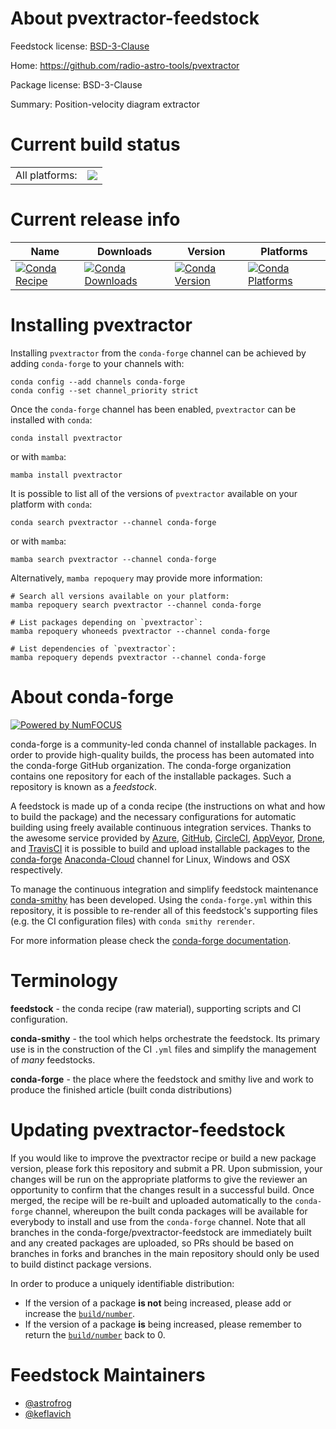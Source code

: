 About pvextractor-feedstock
===========================

Feedstock license: [BSD-3-Clause](https://github.com/conda-forge/pvextractor-feedstock/blob/main/LICENSE.txt)

Home: https://github.com/radio-astro-tools/pvextractor

Package license: BSD-3-Clause

Summary: Position-velocity diagram extractor

Current build status
====================


<table><tr><td>All platforms:</td>
    <td>
      <a href="https://dev.azure.com/conda-forge/feedstock-builds/_build/latest?definitionId=9541&branchName=main">
        <img src="https://dev.azure.com/conda-forge/feedstock-builds/_apis/build/status/pvextractor-feedstock?branchName=main">
      </a>
    </td>
  </tr>
</table>

Current release info
====================

| Name | Downloads | Version | Platforms |
| --- | --- | --- | --- |
| [![Conda Recipe](https://img.shields.io/badge/recipe-pvextractor-green.svg)](https://anaconda.org/conda-forge/pvextractor) | [![Conda Downloads](https://img.shields.io/conda/dn/conda-forge/pvextractor.svg)](https://anaconda.org/conda-forge/pvextractor) | [![Conda Version](https://img.shields.io/conda/vn/conda-forge/pvextractor.svg)](https://anaconda.org/conda-forge/pvextractor) | [![Conda Platforms](https://img.shields.io/conda/pn/conda-forge/pvextractor.svg)](https://anaconda.org/conda-forge/pvextractor) |

Installing pvextractor
======================

Installing `pvextractor` from the `conda-forge` channel can be achieved by adding `conda-forge` to your channels with:

```
conda config --add channels conda-forge
conda config --set channel_priority strict
```

Once the `conda-forge` channel has been enabled, `pvextractor` can be installed with `conda`:

```
conda install pvextractor
```

or with `mamba`:

```
mamba install pvextractor
```

It is possible to list all of the versions of `pvextractor` available on your platform with `conda`:

```
conda search pvextractor --channel conda-forge
```

or with `mamba`:

```
mamba search pvextractor --channel conda-forge
```

Alternatively, `mamba repoquery` may provide more information:

```
# Search all versions available on your platform:
mamba repoquery search pvextractor --channel conda-forge

# List packages depending on `pvextractor`:
mamba repoquery whoneeds pvextractor --channel conda-forge

# List dependencies of `pvextractor`:
mamba repoquery depends pvextractor --channel conda-forge
```


About conda-forge
=================

[![Powered by
NumFOCUS](https://img.shields.io/badge/powered%20by-NumFOCUS-orange.svg?style=flat&colorA=E1523D&colorB=007D8A)](https://numfocus.org)

conda-forge is a community-led conda channel of installable packages.
In order to provide high-quality builds, the process has been automated into the
conda-forge GitHub organization. The conda-forge organization contains one repository
for each of the installable packages. Such a repository is known as a *feedstock*.

A feedstock is made up of a conda recipe (the instructions on what and how to build
the package) and the necessary configurations for automatic building using freely
available continuous integration services. Thanks to the awesome service provided by
[Azure](https://azure.microsoft.com/en-us/services/devops/), [GitHub](https://github.com/),
[CircleCI](https://circleci.com/), [AppVeyor](https://www.appveyor.com/),
[Drone](https://cloud.drone.io/welcome), and [TravisCI](https://travis-ci.com/)
it is possible to build and upload installable packages to the
[conda-forge](https://anaconda.org/conda-forge) [Anaconda-Cloud](https://anaconda.org/)
channel for Linux, Windows and OSX respectively.

To manage the continuous integration and simplify feedstock maintenance
[conda-smithy](https://github.com/conda-forge/conda-smithy) has been developed.
Using the ``conda-forge.yml`` within this repository, it is possible to re-render all of
this feedstock's supporting files (e.g. the CI configuration files) with ``conda smithy rerender``.

For more information please check the [conda-forge documentation](https://conda-forge.org/docs/).

Terminology
===========

**feedstock** - the conda recipe (raw material), supporting scripts and CI configuration.

**conda-smithy** - the tool which helps orchestrate the feedstock.
                   Its primary use is in the construction of the CI ``.yml`` files
                   and simplify the management of *many* feedstocks.

**conda-forge** - the place where the feedstock and smithy live and work to
                  produce the finished article (built conda distributions)


Updating pvextractor-feedstock
==============================

If you would like to improve the pvextractor recipe or build a new
package version, please fork this repository and submit a PR. Upon submission,
your changes will be run on the appropriate platforms to give the reviewer an
opportunity to confirm that the changes result in a successful build. Once
merged, the recipe will be re-built and uploaded automatically to the
`conda-forge` channel, whereupon the built conda packages will be available for
everybody to install and use from the `conda-forge` channel.
Note that all branches in the conda-forge/pvextractor-feedstock are
immediately built and any created packages are uploaded, so PRs should be based
on branches in forks and branches in the main repository should only be used to
build distinct package versions.

In order to produce a uniquely identifiable distribution:
 * If the version of a package **is not** being increased, please add or increase
   the [``build/number``](https://docs.conda.io/projects/conda-build/en/latest/resources/define-metadata.html#build-number-and-string).
 * If the version of a package **is** being increased, please remember to return
   the [``build/number``](https://docs.conda.io/projects/conda-build/en/latest/resources/define-metadata.html#build-number-and-string)
   back to 0.

Feedstock Maintainers
=====================

* [@astrofrog](https://github.com/astrofrog/)
* [@keflavich](https://github.com/keflavich/)

